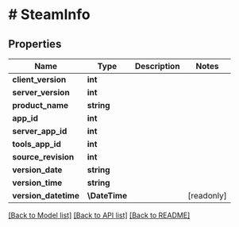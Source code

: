 # # SteamInfo

## Properties

Name | Type | Description | Notes
------------ | ------------- | ------------- | -------------
**client_version** | **int** |  |
**server_version** | **int** |  |
**product_name** | **string** |  |
**app_id** | **int** |  |
**server_app_id** | **int** |  |
**tools_app_id** | **int** |  |
**source_revision** | **int** |  |
**version_date** | **string** |  |
**version_time** | **string** |  |
**version_datetime** | **\DateTime** |  | [readonly]

[[Back to Model list]](../../README.md#models) [[Back to API list]](../../README.md#endpoints) [[Back to README]](../../README.md)
